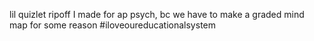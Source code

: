 lil quizlet ripoff I made for ap psych, bc we have to make a graded mind map for some reason #iloveoureducationalsystem